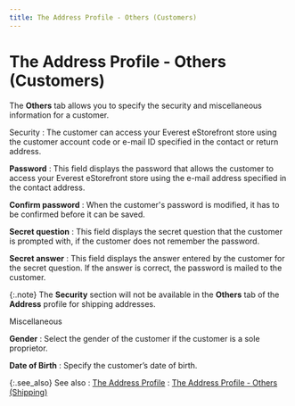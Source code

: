 ```yaml
---
title: The Address Profile - Others (Customers)
---
```


# The Address Profile - Others (Customers)


The **Others** tab allows you to  specify the security and miscellaneous information for a customer.


Security
: The customer can access your Everest eStorefront  store using the customer account code or e-mail ID specified in the contact  or return address.


**Password**
: This field displays the password that allows the  customer to access your Everest eStorefront store using the e-mail address  specified in the contact address.


**Confirm password**
: When the customer's password is modified, it has  to be confirmed before it can be saved.


**Secret question**
: This field displays the secret question that the  customer is prompted with, if the customer does not remember the password.


**Secret answer**
: This field displays the answer entered by the customer  for the secret question. If the answer is correct, the password is mailed  to the customer.


{:.note}
The **Security** section will not  be available in the **Others** tab  of the **Address** profile for shipping  addresses.


Miscellaneous


**Gender**
: Select the gender of the customer if the customer  is a sole proprietor.


**Date of Birth**
: Specify the customer’s date of birth.


{:.see_also}
See also
: [The Address Profile]({{site.mc_baseurl}}/creating-a-customer/the-customer-profile-addresses/the-address-profile/the_address_profile.html)
: [The  Address Profile - Others (Shipping)]({{site.mc_baseurl}}/misc/the_address_profile_-_others_(shipping).html)
